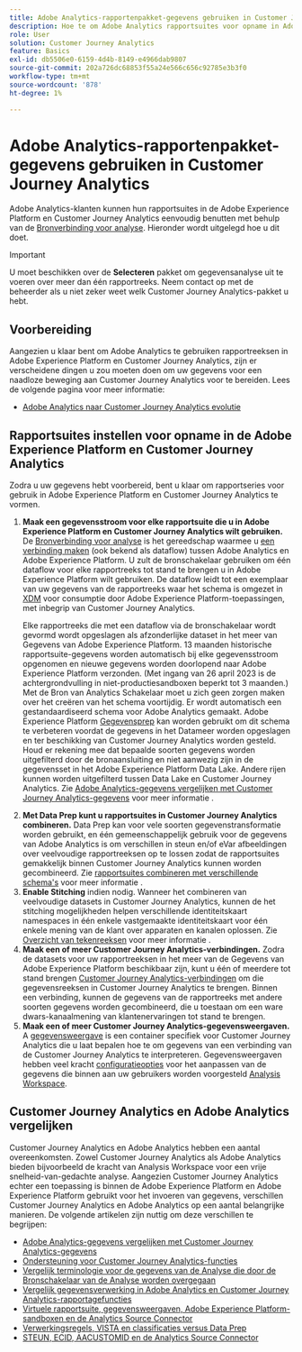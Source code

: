```yaml
---
title: Adobe Analytics-rapportenpakket-gegevens gebruiken in Customer Journey Analytics
description: Hoe te om Adobe Analytics rapportsuites voor opname in Adobe Experience Platform en Customer Journey Analytics te vormen
role: User
solution: Customer Journey Analytics
feature: Basics
exl-id: db5506e0-6159-4d4b-8149-e4966dab9807
source-git-commit: 202a726dc68853f55a24e566c656c92785e3b3f0
workflow-type: tm+mt
source-wordcount: '878'
ht-degree: 1%

---
```


# Adobe Analytics-rapportenpakket-gegevens gebruiken in Customer Journey Analytics

Adobe Analytics-klanten kunnen hun rapportsuites in de Adobe Experience Platform en Customer Journey Analytics eenvoudig benutten met behulp van de [Bronverbinding voor analyse](https://experienceleague.adobe.com/docs/experience-platform/sources/connectors/adobe-applications/analytics.html?lang=en). Hieronder wordt uitgelegd hoe u dit doet.

>[!IMPORTANT]
>
>U moet beschikken over de **Selecteren** pakket om gegevensanalyse uit te voeren over meer dan één rapportreeks. Neem contact op met de beheerder als u niet zeker weet welk Customer Journey Analytics-pakket u hebt. &#x200B;

## Voorbereiding

Aangezien u klaar bent om Adobe Analytics te gebruiken rapportreeksen in Adobe Experience Platform en Customer Journey Analytics, zijn er verscheidene dingen u zou moeten doen om uw gegevens voor een naadloze beweging aan Customer Journey Analytics voor te bereiden. Lees de volgende pagina voor meer informatie:

* [Adobe Analytics naar Customer Journey Analytics evolutie](/help/getting-started/aa-to-cja.md)

## Rapportsuites instellen voor opname in de Adobe Experience Platform en Customer Journey Analytics

Zodra u uw gegevens hebt voorbereid, bent u klaar om rapportseries voor gebruik in Adobe Experience Platform en Customer Journey Analytics te vormen.

1. **Maak een gegevensstroom voor elke rapportsuite die u in Adobe Experience Platform en Customer Journey Analytics wilt gebruiken.** De [Bronverbinding voor analyse](https://experienceleague.adobe.com/docs/experience-platform/sources/connectors/adobe-applications/analytics.html?lang=en) is het gereedschap waarmee u [een verbinding maken](/help/connections/create-connection.md) (ook bekend als dataflow) tussen Adobe Analytics en Adobe Experience Platform. U zult de bronschakelaar gebruiken om één dataflow voor elke rapportreeks tot stand te brengen u in Adobe Experience Platform wilt gebruiken. De dataflow leidt tot een exemplaar van uw gegevens van de rapportreeks waar het schema is omgezet in  [XDM](https://experienceleague.adobe.com/docs/platform-learn/tutorials/schemas/schemas-and-experience-data-model.html?lang=nl) voor consumptie door Adobe Experience Platform-toepassingen, met inbegrip van Customer Journey Analytics.<p>Elke rapportreeks die met een dataflow via de bronschakelaar wordt gevormd wordt opgeslagen als afzonderlijke dataset in het meer van Gegevens van Adobe Experience Platform. 13 maanden historische rapportsuite-gegevens worden automatisch bij elke gegevensstroom opgenomen en nieuwe gegevens worden doorlopend naar Adobe Experience Platform verzonden. (Met ingang van 26 april 2023 is de achtergrondvulling in niet-productiesandboxen beperkt tot 3 maanden.) Met de Bron van Analytics Schakelaar moet u zich geen zorgen maken over het creëren van het schema voortijdig. Er wordt automatisch een gestandaardiseerd schema voor Adobe Analytics gemaakt. Adobe Experience Platform [Gegevensprep](https://experienceleague.adobe.com/docs/experience-platform/data-prep/home.html?lang=en) kan worden gebruikt om dit schema te verbeteren voordat de gegevens in het Datameer worden opgeslagen en ter beschikking van Customer Journey Analytics worden gesteld. Houd er rekening mee dat bepaalde soorten gegevens worden uitgefilterd door de bronaansluiting en niet aanwezig zijn in de gegevensset in het Adobe Experience Platform Data Lake. Andere rijen kunnen worden uitgefilterd tussen Data Lake en Customer Journey Analytics. Zie [Adobe Analytics-gegevens vergelijken met Customer Journey Analytics-gegevens](/help/troubleshooting/compare.md) voor meer informatie .
1. **Met Data Prep kunt u rapportsuites in Customer Journey Analytics combineren.** Data Prep kan voor vele soorten gegevenstransformatie worden gebruikt, en één gemeenschappelijk gebruik voor de gegevens van Adobe Analytics is om verschillen in steun en/of eVar afbeeldingen over veelvoudige rapportreeksen op te lossen zodat de rapportsuites gemakkelijk binnen Customer Journey Analytics kunnen worden gecombineerd. Zie [rapportsuites combineren met verschillende schema&#39;s](/help/use-cases/aa-data/combine-report-suites.md) voor meer informatie .
1. **Enable Stitching** indien nodig. Wanneer het combineren van veelvoudige datasets in Customer Journey Analytics, kunnen de het stitching mogelijkheden helpen verschillende identiteitskaart namespaces in één enkele vastgemaakte identiteitskaart voor één enkele mening van de klant over apparaten en kanalen oplossen. Zie [Overzicht van tekenreeksen](../../stitching/overview.md) voor meer informatie .
1. **Maak een of meer Customer Journey Analytics-verbindingen.** Zodra de datasets voor uw rapportreeksen in het meer van de Gegevens van Adobe Experience Platform beschikbaar zijn, kunt u één of meerdere tot stand brengen [Customer Journey Analytics-verbindingen](/help/connections/overview.md) om die gegevensreeksen in Customer Journey Analytics te brengen. Binnen een verbinding, kunnen de gegevens van de rapportreeks met andere soorten gegevens worden gecombineerd, die u toestaan om een ware dwars-kanaalmening van klantenervaringen tot stand te brengen.
1. **Maak een of meer Customer Journey Analytics-gegevensweergaven.** A [gegevensweergave](/help/data-views/data-views.md) is een container specifiek voor Customer Journey Analytics die u laat bepalen hoe te om gegevens van een verbinding van de Customer Journey Analytics te interpreteren. Gegevensweergaven hebben veel kracht [configuratieopties](/help/data-views/create-dataview.md) voor het aanpassen van de gegevens die binnen aan uw gebruikers worden voorgesteld [Analysis Workspace](/help/analysis-workspace/home.md).

## Customer Journey Analytics en Adobe Analytics vergelijken

Customer Journey Analytics en Adobe Analytics hebben een aantal overeenkomsten. Zowel Customer Journey Analytics als Adobe Analytics bieden bijvoorbeeld de kracht van Analysis Workspace voor een vrije snelheid-van-gedachte analyse. Aangezien Customer Journey Analytics echter een toepassing is binnen de Adobe Experience Platform en Adobe Experience Platform gebruikt voor het invoeren van gegevens, verschillen Customer Journey Analytics en Adobe Analytics op een aantal belangrijke manieren. De volgende artikelen zijn nuttig om deze verschillen te begrijpen:

* [Adobe Analytics-gegevens vergelijken met Customer Journey Analytics-gegevens](/help/troubleshooting/compare.md)
* [Ondersteuning voor Customer Journey Analytics-functies](/help/getting-started/aa-vs-cja/cja-aa.md)
* [Vergelijk terminologie voor de gegevens van de Analyse die door de Bronschakelaar van de Analyse worden overgegaan](/help/getting-started/aa-vs-cja/terminology.md)
* [Vergelijk gegevensverwerking in Adobe Analytics en Customer Journey Analytics-rapportagefuncties](/help/getting-started/aa-vs-cja/data-processing-comparisons.md)
* [Virtuele rapportsuite, gegevensweergaven, Adobe Experience Platform-sandboxen en de Analytics Source Connector](/help/getting-started/aa-vs-cja/vrs-dataview-sandbox-adc.md)
* [Verwerkingsregels, VISTA en classificaties versus Data Prep](/help/getting-started/aa-vs-cja/pr-vista-dataprep.md)
* [STEUN, ECID, AACUSTOMID en de Analytics Source Connector](/help/getting-started/aa-vs-cja/aaid-ecid-adc.md)
